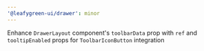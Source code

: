 ```yaml
---
'@leafygreen-ui/drawer': minor
---
```


Enhance `DrawerLayout` component's `toolbarData` prop with `ref` and `tooltipEnabled` props for `ToolbarIconButton` integration

